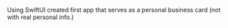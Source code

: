 Using SwiftUI created first app that serves as a personal business card (not with real personal info.)
